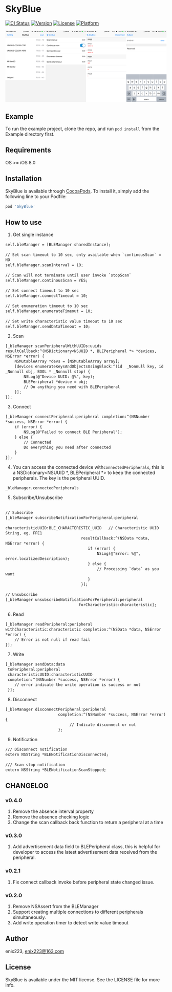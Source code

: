 # SkyBlue

[![CI Status](https://img.shields.io/travis/enix223/SkyBlue.svg?style=flat)](https://travis-ci.org/enix223/SkyBlue)
[![Version](https://img.shields.io/cocoapods/v/SkyBlue.svg?style=flat)](https://cocoapods.org/pods/SkyBlue)
[![License](https://img.shields.io/cocoapods/l/SkyBlue.svg?style=flat)](https://cocoapods.org/pods/SkyBlue)
[![Platform](https://img.shields.io/cocoapods/p/SkyBlue.svg?style=flat)](https://cocoapods.org/pods/SkyBlue)

![](/screenshoot/showcase.png)

## Example

To run the example project, clone the repo, and run `pod install` from the Example directory first.

## Requirements

OS >= iOS 8.0

## Installation

SkyBlue is available through [CocoaPods](https://cocoapods.org). To install
it, simply add the following line to your Podfile:

```ruby
pod 'SkyBlue'
```

## How to use

1. Get single instance

```objc
self.bleManager = [BLEManager sharedInstance];

// Set scan timeout to 10 sec, only available when `continousScan` = NO
self.bleManager.scanInterval = 10;

// Scan will not terminate until user invoke `stopScan`
self.bleManager.continousScan = YES;

// Set connect timeout to 10 sec
self.bleManager.connectTimeout = 10;

// Set enumeration timeout to 10 sec
self.bleManager.enumerateTimeout = 10;

// Set write characteristic value timeout to 10 sec
self.bleManager.sendDataTimeout = 10;
```

2. Scan

```objc
[_bleManager scanPeripheralWithUUIDs:uuids resultCallback:^(NSDictionary<NSUUID *, BLEPeripheral *> *devices, NSError *error) {
    NSMutableArray *devs = [NSMutableArray array];
    [devices enumerateKeysAndObjectsUsingBlock:^(id  _Nonnull key, id  _Nonnull obj, BOOL * _Nonnull stop) {
        NSLog(@"Device UUID: @%", key);
        BLEPeripheral *device = obj;
        // Do anything you need with BLEPeripheral
    }];
}];
```

3. Connect

```objc
[_bleManager connectPeripheral:peripheral completion:^(NSNumber *success, NSError *error) {
    if (error) {
        NSLog(@"Failed to connect BLE Peripheral");
    } else {
        // Connected
        Do everything you need after connected
    }
}];
```

4. You can access the connected device with`connectedPeripherals`, this is a NSDictionary<NSUUID *, BLEPeripheral *> to keep the connected peripherals. The key is the peripheral UUID. 

```objc
_bleManager.connectedPeripherals
```

5. Subscribe/Unsubscribe

```objc

// Subscribe
[_bleManager subscribeNotificationForPeripheral:peripheral
                             characteristicUUID:BLE_CHARACTERISTIC_UUID   // Characteristic UUID String, eg. FFE1
                                 resultCallback:^(NSData *data, NSError *error) {
                                    if (error) {
                                        NSLog(@"Error: %@", error.localizedDescription);
                                    } else {
                                        // Processing `data` as you want
                                    }
                                 }];
                                 
// Unsubscribe
[_bleManager unsubscribeNotificationForPeripheral:peripheral
                                forCharacteristic:characteristic];
```

6. Read

```objc
[_bleManager readPeripheral:peripheral withCharacteristic:characteristic completion:^(NSData *data, NSError *error) {
    // Error is not null if read fail
}];
```

7. Write

```objc
[_bleManager sendData:data
 toPeripheral:peripheral
 characteristicUUID:characteristicUUID
 completion:^(NSNumber *success, NSError *error) {
    // error indicate the write operation is success or not
 }];
```

8. Disconnect

```objc
[_bleManager disconnectPeripheral:peripheral
                       completion:^(NSNumber *success, NSError *error) {
                            // Indicate disconnect or not
                       };
```

9. Notification

```objc
/// Disconnect notification
extern NSString *BLENotificationDisconnected;

/// Scan stop notification
extern NSString *BLENotificationScanStopped;

```

## CHANGELOG

### v0.4.0

1. Remove the absence interval property
2. Remove the absence checking logic
3. Change the scan callback back function to return a peripheral at a time

### v0.3.0

1. Add advertisement data field to BLEPeripheral class, this is helpful for developer to access the latest advertisement data received from the peripheral.

### v0.2.1

1. Fix connect callback invoke before peripheral state changed issue.

### v0.2.0

1. Remove NSAssert from the BLEManager
2. Support creating multiple connections to different peripherals simultaneously.
3. Add write operation timer to detect write value timeout

## Author

enix223, enix223@163.com

## License

SkyBlue is available under the MIT license. See the LICENSE file for more info.
